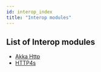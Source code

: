 ```yaml
---
id: interop_index
title: "Interop modules"
---
```


## List of Interop modules

* [Akka Http](interop_akka_http)
* [HTTP4s](interop_http4s)
